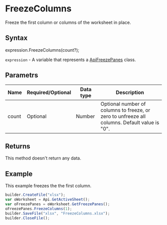 # FreezeColumns

Freeze the first column or columns of the worksheet in place.

## Syntax

expression.FreezeColumns(count?);

`expression` - A variable that represents a [ApiFreezePanes](../ApiFreezePanes.md) class.

## Parametrs

| **Name** | **Required/Optional** | **Data type** | **Description** |
| ------------- | ------------- | ------------- | ------------- |
| count | Optional | Number | Optional number of columns to freeze, or zero to unfreeze all columns. Default value is "0". |

## Returns

This method doesn't return any data.

## Example

This example freezes the the first column.

```javascript
builder.CreateFile("xlsx");
var oWorksheet = Api.GetActiveSheet();
var oFreezePanes = oWorksheet.GetFreezePanes();
oFreezePanes.FreezeColumns(1);
builder.SaveFile("xlsx", "FreezeColumns.xlsx");
builder.CloseFile();
```